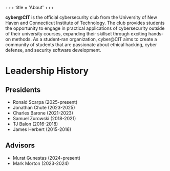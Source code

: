 +++
title = 'About'
+++

**cyber@CIT** is the official cybersecurity club from the University of New Haven and Connecticut Institute of Technology. The club provides students the opportunity to engage in practical applications of cybersecurity outside of their university courses, expanding their skillset through exciting hands-on methods. As a student-ran organization, cyber@CIT aims to create a community of students that are passionate about ethical hacking, cyber defense, and security software development.

# Leadership History

## Presidents

- Ronald Scarpa (2025-present)
- Jonathan Chute (2023-2025)
- Charles Barone (2021-2023)
- Samuel Zurowski (2018-2021)
- TJ Balon (2016-2018)
- James Herbert (2015-2016)

## Advisors

- Murat Gunestas (2024-present)
- Mark Morton (2023-2024)
